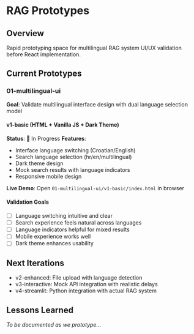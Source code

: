 # RAG Prototypes

## Overview
Rapid prototyping space for multilingual RAG system UI/UX validation before React implementation.

## Current Prototypes

### 01-multilingual-ui
**Goal**: Validate multilingual interface design with dual language selection model

#### v1-basic (HTML + Vanilla JS + Dark Theme)
**Status**: 🔄 In Progress
**Features**:
- Interface language switching (Croatian/English)
- Search language selection (hr/en/multilingual)
- Dark theme design
- Mock search results with language indicators
- Responsive mobile design

**Live Demo**: Open `01-multilingual-ui/v1-basic/index.html` in browser

#### Validation Goals
- [ ] Language switching intuitive and clear
- [ ] Search experience feels natural across languages
- [ ] Language indicators helpful for mixed results
- [ ] Mobile experience works well
- [ ] Dark theme enhances usability

## Next Iterations
- v2-enhanced: File upload with language detection
- v3-interactive: Mock API integration with realistic delays
- v4-streamlit: Python integration with actual RAG system

## Lessons Learned
_To be documented as we prototype..._
